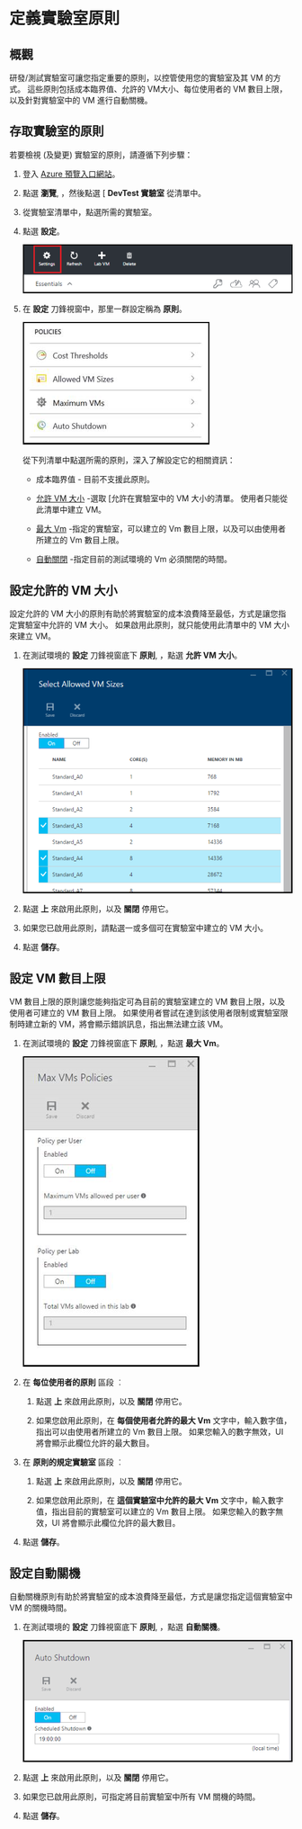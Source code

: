<properties
pageTitle="定義實驗室原則 |Microsoft Azure"
description="了解如何定義實驗室原則，例如 VM 大小、每位使用者的 VM 數目上限，以及自動關機。"
services="devtest-lab,virtual-machines"
documentationCenter="na"
authors="tomarcher"
manager="douge"
editor=""/>

<tags
ms.service="devtest-lab"
ms.workload="na"
ms.tgt_pltfrm="na"
ms.devlang="na"
ms.topic="article"
ms.date="11/01/2015"
ms.author="tarcher"/>

# 定義實驗室原則

## 概觀

研發/測試實驗室可讓您指定重要的原則，以控管使用您的實驗室及其 VM 的方式。 這些原則包括成本臨界值、允許的 VM大小、每位使用者的 VM 數目上限，以及針對實驗室中的 VM 進行自動關機。

## 存取實驗室的原則

若要檢視 (及變更) 實驗室的原則，請遵循下列步驟：

1. 登入 [Azure 預覽入口網站](http://portal.azure.com)。

1. 點選 **瀏覽**, ，然後點選 [ **DevTest 實驗室** 從清單中。

1. 從實驗室清單中，點選所需的實驗室。   

1. 點選 **設定**。

    ![設定](./media/devtest-lab-set-lab-policy/lab-blade-settings.png)

1. 在 **設定** 刀鋒視窗中，那里一群設定稱為 **原則**。 

    ![設定](./media/devtest-lab-set-lab-policy/policies.png)

    從下列清單中點選所需的原則，深入了解設定它的相關資訊：

    - 成本臨界值 - 目前不支援此原則。

    - [允許 VM 大小](#set-allowed-vm-sizes) -選取 [允許在實驗室中的 VM 大小的清單。 使用者只能從此清單中建立 VM。

    - [最大 Vm](#set-maximum-vms) -指定的實驗室，可以建立的 Vm 數目上限，以及可以由使用者所建立的 Vm 數目上限。 

    - [自動關閉](#set-auto-shutdown) -指定目前的測試環境的 Vm 必須關閉的時間。

## 設定允許的 VM 大小

設定允許的 VM 大小的原則有助於將實驗室的成本浪費降至最低，方式是讓您指定實驗室中允許的 VM 大小。 如果啟用此原則，就只能使用此清單中的 VM 大小來建立 VM。

1. 在測試環境的 **設定** 刀鋒視窗底下 **原則**, ，點選 **允許 VM 大小**。

    ![設定](./media/devtest-lab-set-lab-policy/allowed-vm-sizes-policy.png)
 
1. 點選 **上** 來啟用此原則，以及 **關閉** 停用它。

1. 如果您已啟用此原則，請點選一或多個可在實驗室中建立的 VM 大小。

1. 點選 **儲存**。

## 設定 VM 數目上限

VM 數目上限的原則讓您能夠指定可為目前的實驗室建立的 VM 數目上限，以及使用者可建立的 VM 數目上限。 如果使用者嘗試在達到該使用者限制或實驗室限制時建立新的 VM，將會顯示錯誤訊息，指出無法建立該 VM。 

1. 在測試環境的 **設定** 刀鋒視窗底下 **原則**, ，點選 **最大 Vm**。

    ![設定](./media/devtest-lab-set-lab-policy/max-vms-policies.png)

1. 在 **每位使用者的原則** 區段 ︰
 
    1. 點選 **上** 來啟用此原則，以及 **關閉** 停用它。
    
    1. 如果您啟用此原則，在 **每個使用者允許的最大 Vm** 文字中，輸入數字值，指出可以由使用者所建立的 Vm 數目上限。 如果您輸入的數字無效，UI 將會顯示此欄位允許的最大數目。

1. 在 **原則的規定實驗室** 區段 ︰
 
    1. 點選 **上** 來啟用此原則，以及 **關閉** 停用它。
    
    1. 如果您啟用此原則，在 **這個實驗室中允許的最大 Vm** 文字中，輸入數字值，指出目前的實驗室可以建立的 Vm 數目上限。 如果您輸入的數字無效，UI 將會顯示此欄位允許的最大數目。

1. 點選 **儲存**。

## 設定自動關機

自動關機原則有助於將實驗室的成本浪費降至最低，方式是讓您指定這個實驗室中 VM 的關機時間。

1. 在測試環境的 **設定** 刀鋒視窗底下 **原則**, ，點選 **自動關機**。

    ![設定](./media/devtest-lab-set-lab-policy/auto-shutdown-policy.png)

1. 點選 **上** 來啟用此原則，以及 **關閉** 停用它。

1. 如果您已啟用此原則，可指定將目前實驗室中所有 VM 關機的時間。

1. 點選 **儲存**。




